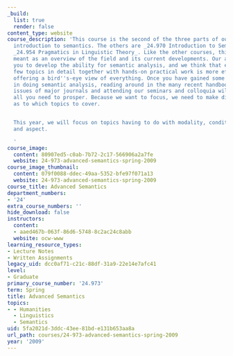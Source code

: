 ```yaml
---
_build:
  list: true
  render: false
content_type: website
course_description: 'This course is the second of the three parts of our graduate
  introduction to semantics. The others are _24.970 Introduction to Semantics_ and
  _24.954 Pragmatics in Linguistic Theory_. Like the other courses, this one is not
  meant as an overview of the field and its current developments. Our aim is to help
  you to develop the ability for semantic analysis, and we think that exploring a
  few topics in detail together with hands-on practical work is more effective than
  offering a bird''s-eye view of everything. Once you have gained some experience
  in doing semantic analysis, reading around in the many recent handbooks and in current
  issues of major journals and attending our seminars and colloquia will give you
  all you need to prosper. Because we want to focus, we need to make difficult choices
  as to which topics to cover.


  This year, we will focus on topics having to do with modality, conditionals, tense,
  and aspect.

  '
course_image:
  content: 80907ed5-c0ab-7b72-2c17-566906a2a7fe
  website: 24-973-advanced-semantics-spring-2009
course_image_thumbnail:
  content: 079f0088-ddec-49aa-5352-bfe97f071a13
  website: 24-973-advanced-semantics-spring-2009
course_title: Advanced Semantics
department_numbers:
- '24'
extra_course_numbers: ''
hide_download: false
instructors:
  content:
  - aaed467b-063f-86d6-5748-8c2ac24c8abb
  website: ocw-www
learning_resource_types:
- Lecture Notes
- Written Assignments
legacy_uid: dcc0af71-c21c-88df-31a9-22e14e7afc41
level:
- Graduate
primary_course_number: '24.973'
term: Spring
title: Advanced Semantics
topics:
- - Humanities
  - Linguistics
  - Semantics
uid: 5fa2021d-3ddc-43ee-81bd-e131b653aa8a
url_path: courses/24-973-advanced-semantics-spring-2009
year: '2009'
---
```

